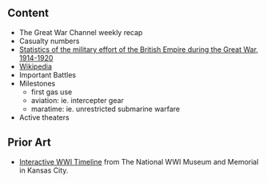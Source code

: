 ## Content
 * The Great War Channel weekly recap
 * Casualty numbers
  * [Statistics of the military effort of the British Empire during the Great War, 1914-1920](https://archive.org/stream/statisticsofmili00grea/statisticsofmili00grea_djvu.txt)
  * [Wikipedia](https://en.wikipedia.org/wiki/World_War_I_casualties)
 * Important Battles
 * Milestones
    * first gas use
    * aviation: ie. intercepter gear
    * maratime: ie. unrestricted submarine warfare
 * Active theaters

 ## Prior Art
  * [Interactive WWI Timeline](https://www.theworldwar.org/explore/interactive-wwi-timeline) from The National WWI Museum and Memorial in Kansas City.
